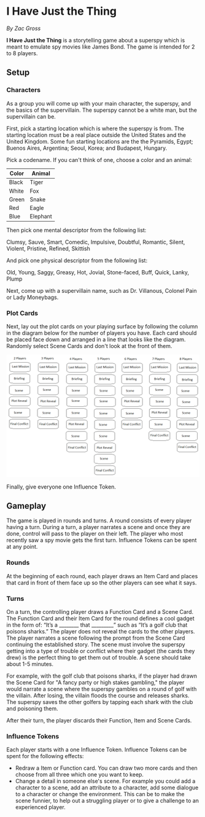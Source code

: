 # I Have Just the Thing

*By Zac Gross*

**I Have Just the Thing** is a storytelling game about a superspy which is meant to emulate spy movies like James Bond. The game is intended for 2 to 8 players.

## Setup

### Characters

As a group you will come up with your main character, the superspy, and the basics of the supervillain. The superspy cannot be a white man, but the supervillain can be.

First, pick a starting location which is where the superspy is from. The starting location must be a real place outside the United States and the United Kingdom. Some fun starting locations are the the Pyramids, Egypt; Buenos Aires, Argentina; Seoul, Korea; and Budapest, Hungary. 

Pick a codename. If you can't think of one, choose a color and an animal:

| Color | Animal |
| --- | --- |
|Black|Tiger|
|White|Fox|
|Green|Snake|
|Red|Eagle|
|Blue|Elephant|

Then pick one mental descriptor from the following list:

Clumsy, Sauve, Smart, Comedic, Impulsive, Doubtful, Romantic, Silent, Violent, Pristine, Refined, Skittish

And pick one physical descriptor from the following list:

Old, Young, Saggy, Greasy, Hot, Jovial, Stone-faced, Buff, Quick, Lanky, Plump

Next, come up with a supervillain name, such as Dr. Villanous, Colonel Pain or Lady Moneybags.


### Plot Cards

Next, lay out the plot cards on your playing surface by following the column in the diagram below for the number of players you have. Each card should be placed face down and arranged in a line that looks like the diagram. Randomly select Scene Cards and don't look at the front of them.

![](https://raw.githubusercontent.com/brickman1444/superspygame/master/plotDeckDiagram.png)

Finally, give everyone one Influence Token.

## Gameplay

The game is played in rounds and turns. A round consists of every player having a turn. During a turn, a player narrates a scene and once they are done, control will pass to the player on their left. The player who most recently saw a spy movie gets the first turn. Influence Tokens can be spent at any point. 

### Rounds

At the beginning of each round, each player draws an Item Card and places that card in front of them face up so the other players can see what it says.

### Turns
On a turn, the controlling player draws a Function Card and a Scene Card. The Function Card and their Item Card for the round defines a cool gadget in the form of: “It’s a ________ that _________” such as “It’s a golf club that poisons sharks.” The player does not reveal the cards to the other players. The player narrates a scene following the prompt from the Scene Card continuing the established story. The scene must involve the superspy getting into a type of trouble or conflict where their gadget (the cards they drew) is the perfect thing to get them out of trouble. A scene should take about 1-5 minutes.

For example, with the golf club that poisons sharks, if the player had drawn the Scene Card for "A fancy party or high stakes gambling," the player would narrate a scene where the superspy gambles on a round of golf with the villain. After losing, the villain floods the course and releases sharks. The superspy saves the other golfers by tapping each shark with the club and poisoning them.

After their turn, the player discards their Function, Item and Scene Cards.
 
### Influence Tokens

Each player starts with a one Influence Token. Influence Tokens can be spent for the following effects:

- Redraw a Item or Function card. You can draw two more cards and then choose from all three which one you want to keep.
- Change a detail in someone else's scene. For example you could add a character to a scene, add an attribute to a character, add some dialogue to a character or change the environment. This can be to make the scene funnier, to help out a struggling player or to give a challenge to an experienced player.

